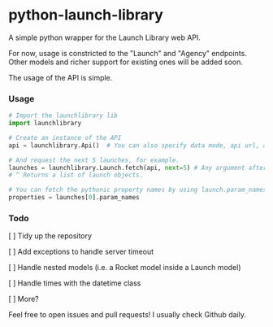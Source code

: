 # python-launch-library
A simple python wrapper for the Launch Library web API.

For now, usage is constricted to the "Launch" and "Agency" endpoints. Other models and richer support for existing ones will be added soon.

The usage of the API is simple.

### Usage

```python
# Import the launchlibrary lib
import launchlibrary

# Create an instance of the API
api = launchlibrary.Api()  # You can also specify data mode, api url, api version...

# And request the next 5 launches, for example.
launches = launchlibrary.Launch.fetch(api, next=5) # Any argument after "api" is not constrained (w/ kwargs).
# ^ Returns a list of launch objects.

# You can fetch the pythonic property names by using launch.param_names
properties = launches[0].param_names
```

### Todo
[ ] Tidy up the repository

[ ] Add exceptions to handle server timeout

[ ] Handle nested models (i.e. a Rocket model inside a Launch model)

[ ] Handle times with the datetime class

[ ] More?

Feel free to open issues and pull requests! I usually check Github daily. 
 
